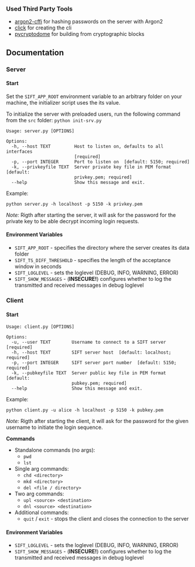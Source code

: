 ### Used Third Party Tools
- [argon2-cffi](https://pypi.org/project/click/) for hashing passwords on the server with Argon2
- [click](https://click.palletsprojects.com/en/8.1.x/) for creating the cli
- [pycryptodome](https://pypi.org/project/pycryptodome/) for building from cryptographic blocks

## Documentation

### Server

#### Start

Set the `SIFT_APP_ROOT` environment variable to an arbitrary folder on your machine, the initializer script uses the its value.

To initialize the server with preloaded users, run the following command from the `src` folder: `python init-srv.py`


```
Usage: server.py [OPTIONS]

Options:
  -h, --host TEXT         Host to listen on, defaults to all interfaces
                          [required]
  -p, --port INTEGER      Port to listen on  [default: 5150; required]
  -k, --privkeyfile TEXT  Server private key file in PEM format  [default:
                          privkey.pem; required]
  --help                  Show this message and exit.

```

Example:

`python server.py -h localhost -p 5150 -k privkey.pem`

*Note:* Rigth after starting the server, it will ask for the password for the private key to be able decrypt incoming login requests.

#### Environment Variables

- `SIFT_APP_ROOT` - specifies the directory where the server creates its data folder
- `SIFT_TS_DIFF_THRESHOLD` - specifies the length of the acceptance window in seconds
- `SIFT_LOGLEVEL` - sets the loglevel (DEBUG, INFO, WARNING, ERROR)
- `SIFT_SHOW_MESSAGES` - (**INSECURE!**) configures whether to log the transmitted and received messages in debug loglevel

### Client

#### Start

```
Usage: client.py [OPTIONS]

Options:
  -u, --user TEXT        Username to connect to a SIFT server  [required]
  -h, --host TEXT        SIFT server host  [default: localhost; required]
  -p, --port INTEGER     SIFT server port number  [default: 5150; required]
  -k, --pubkeyfile TEXT  Server public key file in PEM format  [default:
                         pubkey.pem; required]
  --help                 Show this message and exit.
```

Example:

`python client.py -u alice -h localhost -p 5150 -k pubkey.pem`

*Note:* Rigth after starting the client, it will ask for the password for the given username to initiate the login sequence.

**Commands**

- Standalone commands (no args):
  - `pwd`
  - `lst`
- Single arg commands:
  - `chd <directory>`
  - `mkd <directory>`
  - `del <file / directory>`
- Two arg commands:
  - `upl <source> <destination>`
  - `dnl <source> <destination>`
- Additional commands:
  - `quit` / `exit` - stops the client and closes the connection to the server

#### Environment Variables

- `SIFT_LOGLEVEL` - sets the loglevel (DEBUG, INFO, WARNING, ERROR)
- `SIFT_SHOW_MESSAGES` - (**INSECURE!**) configures whether to log the transmitted and received messages in debug loglevel
